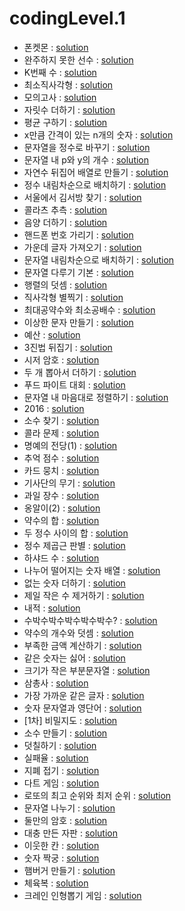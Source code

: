 # codingLevel.1
- 폰켓몬 : [solution](https://github.com/devrootlee/coding_test_practice/blob/master/src/codingtest/programmers/coding/codingLevel1/phoneketmon.java)
- 완주하지 못한 선수 : [solution](https://github.com/devrootlee/coding_test_practice/blob/master/src/codingtest/programmers/coding/codingLevel1/athletes_who_did_not_finish_the_race.java)
- K번째 수 : [solution](https://github.com/devrootlee/coding_test_practice/blob/master/src/codingtest/programmers/coding/codingLevel1/kth_number.java)
- 최소직사각형 : [solution](https://github.com/devrootlee/coding_test_practice/blob/master/src/codingtest/programmers/coding/codingLevel1/minimum_rectangle.java)
- 모의고사 : [solution](https://github.com/devrootlee/coding_test_practice/blob/master/src/codingtest/programmers/coding/codingLevel1/mock_exam.java)
- 자릿수 더하기 : [solution](https://github.com/devrootlee/coding_test_practice/blob/master/src/codingtest/programmers/coding/codingLevel1/add_digits.java)
- 평균 구하기 : [solution](https://github.com/devrootlee/coding_test_practice/blob/master/src/codingtest/programmers/coding/codingLevel1/find_the_average.java)
- x만큼 간격이 있는 n개의 숫자 : [solution](https://github.com/devrootlee/coding_test_practice/blob/master/src/codingtest/programmers/coding/codingLevel1/n_numbers_spaced_apart_by_x.java)
- 문자열을 정수로 바꾸기 : [solution](https://github.com/devrootlee/coding_test_practice/blob/master/src/codingtest/programmers/coding/codingLevel1/convert_string_to_integer.java)
- 문자열 내 p와 y의 개수 : [solution](https://github.com/devrootlee/coding_test_practice/blob/master/src/codingtest/programmers/coding/codingLevel1/number_of_p_and_y_in_string.java)
- 자연수 뒤집어 배열로 만들기 : [solution](https://github.com/devrootlee/coding_test_practice/blob/master/src/codingtest/programmers/coding/codingLevel1/flip_natural_numbers_into_array.java)
- 정수 내림차순으로 배치하기 : [solution](https://github.com/devrootlee/coding_test_practice/blob/master/src/codingtest/programmers/coding/codingLevel1/sort_by_integer_in_descending_order.java)
- 서울에서 김서방 찾기 : [solution](https://github.com/devrootlee/coding_test_practice/blob/master/src/codingtest/programmers/coding/codingLevel1/find_kim_seobang_in_Seoul.java)
- 콜라츠 추측 : [solution](https://github.com/devrootlee/coding_test_practice/blob/master/src/codingtest/programmers/coding/codingLevel1/colatz_guess.java)
- 음양 더하기 : [solution](https://github.com/devrootlee/coding_test_practice/blob/master/src/codingtest/programmers/coding/codingLevel1/yin_yang_plus.java)
- 핸드폰 번호 가리기 : [solution](https://github.com/devrootlee/coding_test_practice/blob/master/src/codingtest/programmers/coding/codingLevel1/hide_your_cell_phone_number.java)
- 가운데 글자 가져오기 : [solution](https://github.com/devrootlee/coding_test_practice/blob/master/src/codingtest/programmers/coding/codingLevel1/get_middle_letter.java)
- 문자열 내림차순으로 배치하기 : [solution](https://github.com/devrootlee/coding_test_practice/blob/master/src/codingtest/programmers/coding/codingLevel1/arrange_strings_in_descending_order.java)
- 문자열 다루기 기본 : [solution](https://github.com/devrootlee/coding_test_practice/blob/master/src/codingtest/programmers/coding/codingLevel1/string_handling_basics.java)
- 행렬의 덧셈 : [solution](https://github.com/devrootlee/coding_test_practice/blob/master/src/codingtest/programmers/coding/codingLevel1/matrix_addition.java)
- 직사각형 별찍기 : [solution](https://github.com/devrootlee/coding_test_practice/blob/master/src/codingtest/programmers/coding/codingLevel1/rectangular_star.java)
- 최대공약수와 최소공배수 : [solution](https://github.com/devrootlee/coding_test_practice/blob/master/src/codingtest/programmers/coding/codingLevel1/greatest_common_divisor_and_least_common_multiple.java)
- 이상한 문자 만들기 : [solution](https://github.com/devrootlee/coding_test_practice/blob/master/src/codingtest/programmers/coding/codingLevel1/create_strange_characters.java)
- 예산 : [solution](https://github.com/devrootlee/coding_test_practice/blob/master/src/codingtest/programmers/coding/codingLevel1/budget.java)
- 3진법 뒤집기 : [solution](https://github.com/devrootlee/coding_test_practice/blob/master/src/codingtest/programmers/coding/codingLevel1/ternary_reversal.java)
- 시저 암호 : [solution](https://github.com/devrootlee/coding_test_practice/blob/master/src/codingtest/programmers/coding/codingLevel1/caesar_cipher.java)
- 두 개 뽑아서 더하기 : [solution](https://github.com/devrootlee/coding_test_practice/blob/master/src/codingtest/programmers/coding/codingLevel1/take_two_and_add_them.java)
- 푸드 파이트 대회 : [solution](https://github.com/devrootlee/coding_test_practice/blob/master/src/codingtest/programmers/coding/codingLevel1/food_fighting_competition.java)
- 문자열 내 마음대로 정렬하기 : [solution](https://github.com/devrootlee/coding_test_practice/blob/master/src/codingtest/programmers/coding/codingLevel1/sort_strings_however_you_want.java)
- 2016 : [solution](https://github.com/devrootlee/coding_test_practice/blob/master/src/codingtest/programmers/coding/codingLevel1/year_2016.java)
- 소수 찾기 : [solution](https://github.com/devrootlee/coding_test_practice/blob/master/src/codingtest/programmers/coding/codingLevel1/find_prime_numbers.java)
- 콜라 문제 : [solution](https://github.com/devrootlee/coding_test_practice/blob/master/src/codingtest/programmers/coding/codingLevel1/cola_problem.java)
- 명예의 전당(1) : [solution](https://github.com/devrootlee/coding_test_practice/blob/master/src/codingtest/programmers/coding/codingLevel1/hall_of_fame1.java)
- 추억 점수 : [solution](https://github.com/devrootlee/coding_test_practice/blob/master/src/codingtest/programmers/coding/codingLevel1/memory_score.java)
- 카드 뭉치 : [solution](https://github.com/devrootlee/coding_test_practice/blob/master/src/codingtest/programmers/coding/codingLevel1/pack_of_card.java)
- 기사단의 무기 : [solution](https://github.com/devrootlee/coding_test_practice/blob/master/src/codingtest/programmers/coding/codingLevel1/knights_weapon.java)
- 과일 장수 : [solution](https://github.com/devrootlee/coding_test_practice/blob/master/src/codingtest/programmers/coding/codingLevel1/fruiterer.java)
- 옹알이(2) : [solution](https://github.com/devrootlee/coding_test_practice/blob/master/src/codingtest/programmers/coding/codingLevel1/babbling2.java)
- 약수의 합 : [solution](https://github.com/devrootlee/coding_test_practice/blob/master/src/codingtest/programmers/coding/codingLevel1/sum_of_divisors.java)
- 두 정수 사이의 합 : [solution](https://github.com/devrootlee/coding_test_practice/blob/master/src/codingtest/programmers/coding/codingLevel1/sum_between_two_integers.java)
- 정수 제곱근 판별 : [solution](https://github.com/devrootlee/coding_test_practice/blob/master/src/codingtest/programmers/coding/codingLevel1/determine_integer_square_root.java) 
- 하샤드 수 : [solution](https://github.com/devrootlee/coding_test_practice/blob/master/src/codingtest/programmers/coding/codingLevel1/harshad_number.java)
- 나누어 떨어지는 숫자 배열 : [solution](https://github.com/devrootlee/coding_test_practice/blob/master/src/codingtest/programmers/coding/codingLevel1/array_of_numbers_that_fall_apart.java)
- 없는 숫자 더하기 : [solution](https://github.com/devrootlee/coding_test_practice/blob/master/src/codingtest/programmers/coding/codingLevel1/array_of_numbers_that_fall_apart.java)
- 제일 작은 수 제거하기 : [solution](https://github.com/devrootlee/coding_test_practice/blob/master/src/codingtest/programmers/coding/codingLevel1/eliminate_the_smallest_number.java)
- 내적 : [solution](https://github.com/devrootlee/coding_test_practice/blob/master/src/codingtest/programmers/coding/codingLevel1/dot_product.java)
- 수박수박수박수박수박수? : [solution](https://github.com/devrootlee/coding_test_practice/blob/master/src/codingtest/programmers/coding/codingLevel1/subaksubaksubaksubaksubaksu.java)
- 약수의 개수와 덧셈 : [solution](https://github.com/devrootlee/coding_test_practice/blob/master/src/codingtest/programmers/coding/codingLevel1/number_of_factors_and_addition.java)
- 부족한 금액 계산하기 : [solution](https://github.com/devrootlee/coding_test_practice/blob/master/src/codingtest/programmers/coding/codingLevel1/calculate_your_shortfall.java)
- 같은 숫자는 싫어 : [solution](https://github.com/devrootlee/coding_test_practice/blob/master/src/codingtest/programmers/coding/codingLevel1/i_dont_like_same_numbers.java)
- 크기가 작은 부분문자열 : [solution](https://github.com/devrootlee/coding_test_practice/blob/master/src/codingtest/programmers/coding/codingLevel1/small_substring.java)
- 삼총사 : [solution](https://github.com/devrootlee/coding_test_practice/blob/master/src/codingtest/programmers/coding/codingLevel1/three_musketeers.java)
- 가장 가까운 같은 글자 : [solution](https://github.com/devrootlee/coding_test_practice/blob/master/src/codingtest/programmers/coding/codingLevel1/closest_same_letter.java)
- 숫자 문자열과 영단어 : [solution](https://github.com/devrootlee/coding_test_practice/blob/master/src/codingtest/programmers/coding/codingLevel1/numeric_strings_and_english_words.java)
- [1차] 비밀지도 : [solution](https://github.com/devrootlee/coding_test_practice/blob/master/src/codingtest/programmers/coding/codingLevel1/secret_map.java)
- 소수 만들기 : [solution](https://github.com/devrootlee/coding_test_practice/blob/master/src/codingtest/programmers/coding/codingLevel1/make_prime_number.java)
- 덧칠하기 : [solution](https://github.com/devrootlee/coding_test_practice/blob/master/src/codingtest/programmers/coding/codingLevel1/apply_more_paint.java)
- 실패율 : [solution](https://github.com/devrootlee/coding_test_practice/blob/master/src/codingtest/programmers/coding/codingLevel1/failure_rate.java)
- 지폐 접기 : [solution](https://github.com/devrootlee/coding_test_practice/blob/master/src/codingtest/programmers/coding/codingLevel1/backnote_folding.java)
- 다트 게임 : [solution](https://github.com/devrootlee/coding_test_practice/blob/master/src/codingtest/programmers/coding/codingLevel1/dart_game.java)
- 로또의 최고 순위와 최저 순위 : [solution](https://github.com/devrootlee/coding_test_practice/blob/master/src/codingtest/programmers/coding/codingLevel1/highest_and_lowest_lotto_rankings.java)
- 문자열 나누기 : [solution](https://github.com/devrootlee/coding_test_practice/blob/master/src/codingtest/programmers/coding/codingLevel1/split_string.java)
- 둘만의 암호 : [solution](https://github.com/devrootlee/coding_test_practice/blob/master/src/codingtest/programmers/coding/codingLevel1/our_password.java)
- 대충 만든 자판 : [solution](https://github.com/devrootlee/coding_test_practice/blob/master/src/codingtest/programmers/coding/codingLevel1/a_roughly_made_keyboard.java)
- 이웃한 칸 : [solution](https://github.com/devrootlee/coding_test_practice/blob/master/src/codingtest/programmers/coding/codingLevel1/neighboring_khan.java)
- 숫자 짝궁 : [solution](https://github.com/devrootlee/coding_test_practice/blob/master/src/codingtest/programmers/coding/codingLevel1/number_partner.java)
- 햄버거 만들기 : [solution](https://github.com/devrootlee/coding_test_practice/blob/master/src/codingtest/programmers/coding/codingLevel1/make_hamburger.java)
- 체육복 : [solution](https://github.com/devrootlee/coding_test_practice/blob/master/src/codingtest/programmers/coding/codingLevel1/gym_clothes.java)
- 크레인 인형뽑기 게임 : [solution](https://github.com/devrootlee/coding_test_practice/blob/master/src/codingtest/programmers/coding/codingLevel1/crane_claw_game.java)